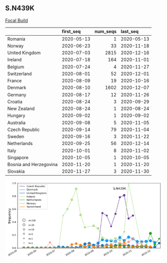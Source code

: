

## S.N439K
[Focal Build](https://nextstrain.org/groups/neherlab/ncov/S.N439K?f_region=Europe)

|                        | first_seq   |   num_seqs | last_seq   |
|:-----------------------|:------------|-----------:|:-----------|
| Romania                | 2020-05-13  |          1 | 2020-05-13 |
| Norway                 | 2020-06-23  |         33 | 2020-11-18 |
| United Kingdom         | 2020-07-03  |       2815 | 2020-12-16 |
| Ireland                | 2020-07-18  |        164 | 2020-11-01 |
| Belgium                | 2020-07-24  |          4 | 2020-11-27 |
| Switzerland            | 2020-08-01  |         52 | 2020-12-01 |
| France                 | 2020-08-09  |         19 | 2020-10-16 |
| Denmark                | 2020-08-10  |       1602 | 2020-12-07 |
| Germany                | 2020-08-17  |         12 | 2020-11-26 |
| Croatia                | 2020-08-24  |          3 | 2020-09-29 |
| New Zealand            | 2020-08-24  |          1 | 2020-08-24 |
| Hungary                | 2020-09-02  |          1 | 2020-09-02 |
| Australia              | 2020-09-08  |          5 | 2020-11-05 |
| Czech Republic         | 2020-09-14  |         79 | 2020-11-04 |
| Sweden                 | 2020-09-16  |          3 | 2020-11-22 |
| Netherlands            | 2020-09-25  |         56 | 2020-12-14 |
| Italy                  | 2020-10-01  |          8 | 2020-11-02 |
| Singapore              | 2020-10-05  |          1 | 2020-10-05 |
| Bosnia and Herzegovina | 2020-11-20  |          1 | 2020-11-20 |
| Slovakia               | 2020-11-27  |          3 | 2020-11-30 |

![Overall trends S.N439K](/overall_trends_figures/overall_trends_S.N439K.png)